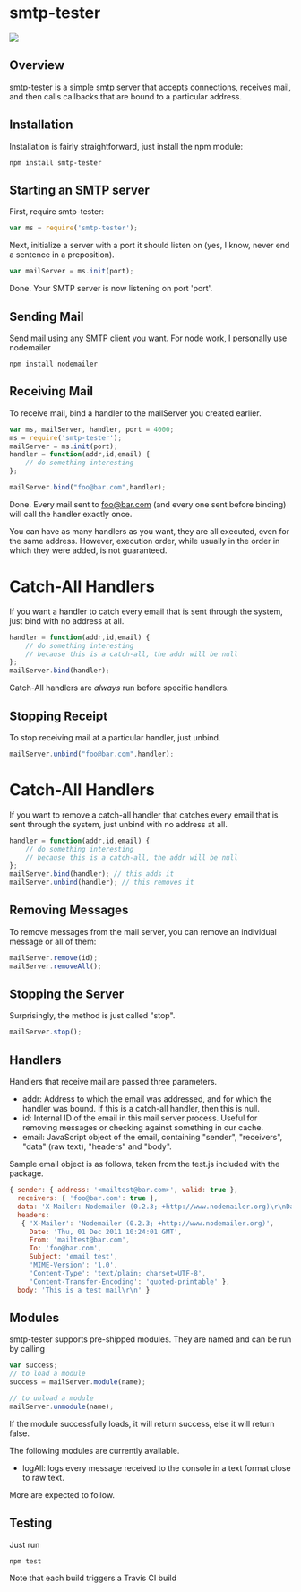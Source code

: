 smtp-tester 
===========

![](https://travis-ci.org/deitch/smtp-tester.svg?branch=master)

Overview
--------
smtp-tester is a simple smtp server that accepts connections, receives mail, and then calls callbacks that are bound to a particular address.

Installation
------------
Installation is fairly straightforward, just install the npm module:

    npm install smtp-tester

Starting an SMTP server
-----------------------
First, require smtp-tester:

````JavaScript
var ms = require('smtp-tester');
````

Next, initialize a server with a port it should listen on (yes, I know, never end a sentence in a preposition).

````JavaScript
var mailServer = ms.init(port);
````

Done. Your SMTP server is now listening on port 'port'.

Sending Mail
------------
Send mail using any SMTP client you want. For node work, I personally use nodemailer 

    npm install nodemailer

Receiving Mail
--------------
To receive mail, bind a handler to the mailServer you created earlier.

````JavaScript
var ms, mailServer, handler, port = 4000;
ms = require('smtp-tester');
mailServer = ms.init(port);
handler = function(addr,id,email) {
	// do something interesting
};

mailServer.bind("foo@bar.com",handler);
````

Done. Every mail sent to foo@bar.com (and every one sent before binding) will call the handler exactly once.

You can have as many handlers as you want, they are all executed, even for the same address. However, execution order, while usually in the order in which they were added, is not guaranteed.

# Catch-All Handlers
If you want a handler to catch every email that is sent through the system, just bind with no address at all.

````JavaScript
handler = function(addr,id,email) {
	// do something interesting
	// because this is a catch-all, the addr will be null
};
mailServer.bind(handler);
````

Catch-All handlers are *always* run before specific handlers.


Stopping Receipt
----------------
To stop receiving mail at a particular handler, just unbind.

````JavaScript
mailServer.unbind("foo@bar.com",handler);
````

# Catch-All Handlers
If you want to remove a catch-all handler that catches every email that is sent through the system, just unbind with no address at all.

````JavaScript
handler = function(addr,id,email) {
	// do something interesting
	// because this is a catch-all, the addr will be null
};
mailServer.bind(handler); // this adds it
mailServer.unbind(handler); // this removes it
````

Removing Messages
-----------------
To remove messages from the mail server, you can remove an individual message or all of them:

````JavaScript
mailServer.remove(id);
mailServer.removeAll();
````

Stopping the Server
-------------------
Surprisingly, the method is just called "stop".

````JavaScript
mailServer.stop();
````

Handlers
--------
Handlers that receive mail are passed three parameters.

* addr: Address to which the email was addressed, and for which the handler was bound. If this is a catch-all handler, then this is null.
* id: Internal ID of the email in this mail server process. Useful for removing messages or checking against something in our cache.
* email: JavaScript object of the email, containing "sender", "receivers", "data" (raw text), "headers" and "body".

Sample email object is as follows, taken from the test.js included with the package.

````JavaScript
{ sender: { address: '<mailtest@bar.com>', valid: true },
  receivers: { 'foo@bar.com': true },
  data: 'X-Mailer: Nodemailer (0.2.3; +http://www.nodemailer.org)\r\nDate: Thu, 01 Dec 2011 10:24:01 GMT\r\nFrom: mailtest@bar.com\r\nTo: foo@bar.com\r\nSubject: email test\r\nMIME-Version: 1.0\r\nContent-Type: text/plain; charset=UTF-8\r\nContent-Transfer-Encoding: quoted-printable\r\n\r\nThis is a test mail\r\n',
  headers: 
   { 'X-Mailer': 'Nodemailer (0.2.3; +http://www.nodemailer.org)',
     Date: 'Thu, 01 Dec 2011 10:24:01 GMT',
     From: 'mailtest@bar.com',
     To: 'foo@bar.com',
     Subject: 'email test',
     'MIME-Version': '1.0',
     'Content-Type': 'text/plain; charset=UTF-8',
     'Content-Transfer-Encoding': 'quoted-printable' },
  body: 'This is a test mail\r\n' }
````

Modules
-------
smtp-tester supports pre-shipped modules. They are named and can be run by calling

````JavaScript
var success;
// to load a module
success = mailServer.module(name);

// to unload a module
mailServer.unmodule(name);
````

If the module successfully loads, it will return success, else it will return false.

The following modules are currently available.

* logAll: logs every message received to the console in a text format close to raw text.

More are expected to follow.


Testing
-------
Just run

    npm test

Note that each build triggers a Travis CI build


